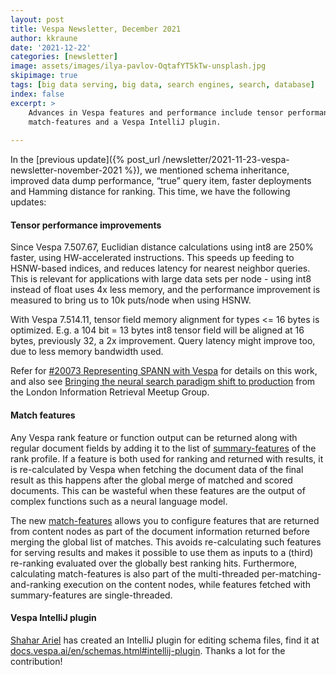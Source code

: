 ```yaml
---
layout: post
title: Vespa Newsletter, December 2021
author: kkraune
date: '2021-12-22'
categories: [newsletter]
image: assets/images/ilya-pavlov-OqtafYT5kTw-unsplash.jpg
skipimage: true
tags: [big data serving, big data, search engines, search, database]
index: false
excerpt: >
    Advances in Vespa features and performance include tensor performance improvements,
    match-features and a Vespa IntelliJ plugin.
    
---
```


In the [previous update]({% post_url /newsletter/2021-11-23-vespa-newsletter-november-2021 %}),
we mentioned schema inheritance, improved data dump performance,
“true” query item, faster deployments and Hamming distance for ranking.
This time, we have the following updates:


#### Tensor performance improvements
Since Vespa 7.507.67, Euclidian distance calculations using int8 are 250% faster, using HW-accelerated instructions.
This speeds up feeding to HSNW-based indices, and reduces latency for nearest neighbor queries.
This is relevant for applications with large data sets per node - using int8 instead of float uses 4x less memory,
and the performance improvement is measured to bring us to 10k puts/node when using HSNW.

With Vespa 7.514.11, tensor field memory alignment for types <= 16 bytes is optimized.
E.g. a 104 bit = 13 bytes int8 tensor field will be aligned at 16 bytes, previously 32, a 2x improvement.
Query latency might improve too, due to less memory bandwidth used.

Refer for [#20073 Representing SPANN with Vespa](https://github.com/vespa-engine/vespa/issues/20073)
for details on this work, and also see
[Bringing the neural search paradigm shift to production](https://docs.google.com/presentation/d/1vWKhSvFH-4MFcs4aNa9CNAy4m_TRMNJ0oJ_va7t3OFA)
from the London Information Retrieval Meetup Group.


#### Match features
Any Vespa rank feature or function output can be returned along with regular document fields by adding it to the list of
[summary-features](https://docs.vespa.ai/en/reference/schema-reference.html#summary-features) of the rank profile.
If a feature is both used for ranking and returned with results,
it is re-calculated by Vespa when fetching the document data of the final result
as this happens after the global merge of matched and scored documents.
This can be wasteful when these features are the output of complex functions such as a neural language model.

The new [match-features](https://docs.vespa.ai/en/reference/schema-reference.html#match-features)
allows you to configure features that are returned from content nodes
as part of the document information returned before merging the global list of matches.
This avoids re-calculating such features for serving results
and makes it possible to use them as inputs to a (third) re-ranking evaluated over the globally best ranking hits.
Furthermore, calculating match-features is also part of the
multi-threaded per-matching-and-ranking execution on the content nodes,
while features fetched with summary-features are single-threaded.


#### Vespa IntelliJ plugin
[Shahar Ariel](https://github.com/shahariel) has created an IntelliJ plugin for editing schema files,
find it at [docs.vespa.ai/en/schemas.html#intellij-plugin](https://docs.vespa.ai/en/schemas.html#intellij-plugin).
Thanks a lot for the contribution!

